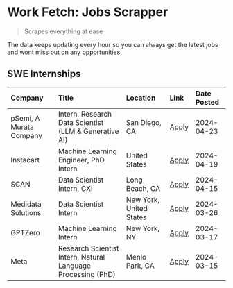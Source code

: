 # Work Fetch: Jobs Scrapper
> Scrapes everything at ease

The data keeps updating every hour so you can always get the latest jobs and wont miss out on any opportunities.

## SWE Internships
<!--START_SECTION:workfetch-->
| Company                 | Title                                                        | Location                | Link                                                                                                                                                                                                                                                                           | Date Posted   |
|:------------------------|:-------------------------------------------------------------|:------------------------|:-------------------------------------------------------------------------------------------------------------------------------------------------------------------------------------------------------------------------------------------------------------------------------|:--------------|
| pSemi, A Murata Company | Intern, Research Data Scientist (LLM & Generative AI)        | San Diego, CA           | [Apply](https://www.linkedin.com/jobs/view/intern-research-data-scientist-llm-generative-ai-at-psemi-a-murata-company-3887074168?position=4&pageNum=0&refId=1XNJnMpB0UZXtMXqcKhdNQ%3D%3D&trackingId=%2Bq%2Fpv5ylR2nZMsgUKnM1Tw%3D%3D&trk=public_jobs_jserp-result_search-card) | 2024-04-23    |
| Instacart               | Machine Learning Engineer, PhD Intern                        | United States           | [Apply](https://www.linkedin.com/jobs/view/machine-learning-engineer-phd-intern-at-instacart-3901991739?position=2&pageNum=0&refId=1XNJnMpB0UZXtMXqcKhdNQ%3D%3D&trackingId=cyGiv9q8YDzSwJtsXh%2FiAw%3D%3D&trk=public_jobs_jserp-result_search-card)                            | 2024-04-19    |
| SCAN                    | Data Scientist Intern, CXI                                   | Long Beach, CA          | [Apply](https://www.linkedin.com/jobs/view/data-scientist-intern-cxi-at-scan-3899690492?position=10&pageNum=0&refId=1XNJnMpB0UZXtMXqcKhdNQ%3D%3D&trackingId=nIRaEPhwRPSRyo81oOu%2BwQ%3D%3D&trk=public_jobs_jserp-result_search-card)                                           | 2024-04-15    |
| Medidata Solutions      | Data Scientist Intern                                        | New York, United States | [Apply](https://www.linkedin.com/jobs/view/data-scientist-intern-at-medidata-solutions-3810253704?position=9&pageNum=0&refId=1XNJnMpB0UZXtMXqcKhdNQ%3D%3D&trackingId=2whiEDte5IYe91yk8zTZyQ%3D%3D&trk=public_jobs_jserp-result_search-card)                                    | 2024-03-26    |
| GPTZero                 | Machine Learning Intern                                      | New York, NY            | [Apply](https://www.linkedin.com/jobs/view/machine-learning-intern-at-gptzero-3860723963?position=8&pageNum=0&refId=1XNJnMpB0UZXtMXqcKhdNQ%3D%3D&trackingId=IseRPY%2F98r230%2BNyJoFh%2FQ%3D%3D&trk=public_jobs_jserp-result_search-card)                                       | 2024-03-17    |
| Meta                    | Research Scientist Intern, Natural Language Processing (PhD) | Menlo Park, CA          | [Apply](https://www.linkedin.com/jobs/view/research-scientist-intern-natural-language-processing-phd-at-meta-3858718375?position=7&pageNum=0&refId=1XNJnMpB0UZXtMXqcKhdNQ%3D%3D&trackingId=XGrfDrC2FKS2rCNYy3XqjQ%3D%3D&trk=public_jobs_jserp-result_search-card)              | 2024-03-15    |
<!--END_SECTION:workfetch-->
